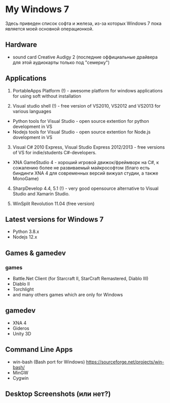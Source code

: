 # My Windows 7

Здесь приведен список софта и железа, из-за которых Windows 7 пока является моей основной операционкой.

## Hardware

- sound card Creative Audigy 2 (последние оффициальные драйвера для этой аудиокарты только под "семерку")


## Applications

1. PortableApps Platform (!) - awesome platform for windows applications for using soft without installation

2. Visual studio shell (!) - free version of VS2010, VS2012 and VS2013 for various languages

- Python tools for Visual Studio - open source extention for python development in VS
- Nodejs tools for Visual Studio - open source extention for Node.js dovelopment in VS

3. Visual C# 2010 Express, Visual Studio Express 2012/2013 -  free versions of VS for indie/students C#-developers. 

- XNA GameStudio 4 - хороший игровой движок/фреймворк на С#, к сожалению более не развиваемый майкрософтом (благо есть биндинги XNA 4 для современных версий вижуал студии, а также MonoGame)

4. SharpDevelop 4.4, 5.1 (!) - very good opensource alternative to Visual Studio and Xamarin Studio.

5. WinSplit Revolution 11.04 (free version)

##  Latest versions for Windows 7
- Python 3.8.x
- Nodejs 12.x

## Games & gamedev

### games

- Battle.Net Client (for Starcraft II, StarCraft Remastered, Diablo III)
- Diablo II
- Torchlight
- and many others games which are only for Windows 

## gamedev

- XNA 4
- Gideros
- Unity 3D

## Command Line Apps

- win-bash (Bash port for Windows) https://sourceforge.net/projects/win-bash/
- MinGW
- Cygwin

## Desktop Screenshots (или нет?)
